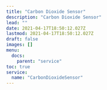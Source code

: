 ```yaml
---
title: "Carbon Dioxide Sensor"
description: "Carbon Dioxide Sensor"
lead: ""
date: 2021-04-17T18:50:12.027Z
lastmod: 2021-04-17T18:50:12.027Z
draft: false
images: []
menu:
  docs:
    parent: "service"
toc: true
service:
  name: "CarbonDioxideSensor"
---
```

